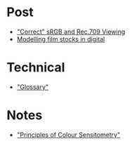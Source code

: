 # Post

- ["Correct" sRGB and Rec.709 Viewing](/_posts/2023-06-05-srgb-rec709-viewing-conditions.md)
- [Modelling film stocks in digital](/_posts/2024-05-08-film-shape.md)

# Technical
- ["Glossary"](/_posts/2024-04-29-glossary.md)

# Notes
- ["Principles of Colour Sensitometry"](/_posts/2024-11-08-principles-of-colour-sensitometry-notes.md)


<a rel="me" href="https://mastodon.art/@tmw"></a>
